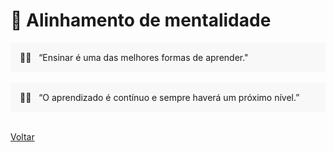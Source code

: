 # 🧠 Alinhamento de mentalidade


<div style="background-color: hsla(0, 0%, 80%, 0.1); padding: 15px;">
  👨‍💻 &nbsp “Ensinar é uma das melhores formas de aprender."
</div>

<br>

<div style="background-color: hsla(0, 0%, 80%, 0.1); padding: 15px;">
  👨‍💻 &nbsp “O aprendizado é contínuo e sempre haverá um próximo nível.”
</div>

<br>

<a href="../../README.md">Voltar</a>
